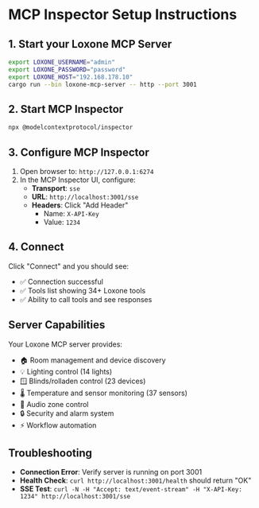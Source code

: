 # MCP Inspector Setup Instructions

## 1. Start your Loxone MCP Server
```bash
export LOXONE_USERNAME="admin"
export LOXONE_PASSWORD="password" 
export LOXONE_HOST="192.168.178.10"
cargo run --bin loxone-mcp-server -- http --port 3001
```

## 2. Start MCP Inspector
```bash
npx @modelcontextprotocol/inspector
```

## 3. Configure MCP Inspector
1. Open browser to: `http://127.0.0.1:6274`
2. In the MCP Inspector UI, configure:
   - **Transport**: `sse`
   - **URL**: `http://localhost:3001/sse`
   - **Headers**: Click "Add Header"
     - Name: `X-API-Key`
     - Value: `1234`

## 4. Connect
Click "Connect" and you should see:
- ✅ Connection successful
- ✅ Tools list showing 34+ Loxone tools
- ✅ Ability to call tools and see responses

## Server Capabilities
Your Loxone MCP server provides:
- 🏠 Room management and device discovery
- 💡 Lighting control (14 lights)
- 🪟 Blinds/rolladen control (23 devices)  
- 🌡️ Temperature and sensor monitoring (37 sensors)
- 🎵 Audio zone control
- 🔒 Security and alarm system
- ⚡ Workflow automation

## Troubleshooting
- **Connection Error**: Verify server is running on port 3001
- **Health Check**: `curl http://localhost:3001/health` should return "OK"
- **SSE Test**: `curl -N -H "Accept: text/event-stream" -H "X-API-Key: 1234" http://localhost:3001/sse`
